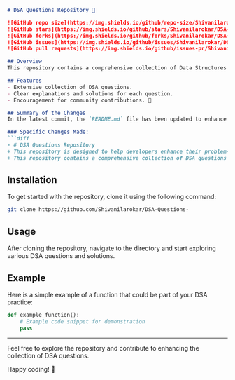 ```markdown
# DSA Questions Repository 🚀

![GitHub repo size](https://img.shields.io/github/repo-size/Shivanilarokar/DSA-Questions-) 
![GitHub stars](https://img.shields.io/github/stars/Shivanilarokar/DSA-Questions-) 
![GitHub forks](https://img.shields.io/github/forks/Shivanilarokar/DSA-Questions-) 
![GitHub issues](https://img.shields.io/github/issues/Shivanilarokar/DSA-Questions-) 
![GitHub pull requests](https://img.shields.io/github/issues-pr/Shivanilarokar/DSA-Questions-) 

## Overview
This repository contains a comprehensive collection of Data Structures and Algorithms (DSA) questions along with solutions and explanations to facilitate learning and practice for developers at all levels. 

## Features
- Extensive collection of DSA questions.
- Clear explanations and solutions for each question.
- Encouragement for community contributions. 🎉

## Summary of the Changes
In the latest commit, the `README.md` file has been updated to enhance clarity and provide a more streamlined experience for users. The following changes were made:

### Specific Changes Made:
```diff
- # DSA Questions Repository
+ This repository is designed to help developers enhance their problem-solving skills through a wide array of Data Structures and Algorithms (DSA) questions.
+ This repository contains a comprehensive collection of DSA questions along with solutions and explanations to facilitate learning and practice for developers at all levels.
```

## Installation
To get started with the repository, clone it using the following command:
```bash
git clone https://github.com/Shivanilarokar/DSA-Questions-
```

## Usage
After cloning the repository, navigate to the directory and start exploring various DSA questions and solutions. 

## Example
Here is a simple example of a function that could be part of your DSA practice:
```python
def example_function():
    # Example code snippet for demonstration
    pass
```

---

Feel free to explore the repository and contribute to enhancing the collection of DSA questions. 

Happy coding! 🎉
```
